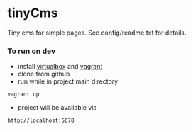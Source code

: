 # tinyCms
Tiny cms for simple pages. See config/readme.txt for details.

### To run on dev
- install [virtualbox](https://www.virtualbox.org) and [vagrant](https://www.vagrantup.com/) 
- clone from github
- run while in project main directory
```
vagrant up
```
- project will be available via
```
http://localhost:5678
```

